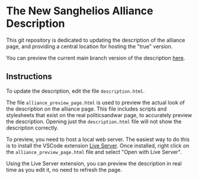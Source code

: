 # The New Sanghelios Alliance Description

This git repository is dedicated to updating the description of the alliance page, and providing a central location for hosting the "true" version.

You can preview the current main branch version of the description [here](https://cikmo.github.io/Alliance-Page/alliance_preview_page.html).

## Instructions

To update the description, edit the file `description.html`.

The file `alliance_preview_page.html` is used to preview the actual look of the description on the alliance page. This file includes scripts and stylesheets that exist on the real politicsandwar page, to accurately preview the description. Opening just the `description.html` file will not show the description correctly.

To preview, you need to host a local web server. The easiest way to do this is to install the VSCode extension [Live Server](https://marketplace.visualstudio.com/items?itemName=ritwickdey.LiveServer). Once installed, right click on the `alliance_preview_page.html` file and select "Open with Live Server".

Using the Live Server extension, you can preview the description in real time as you edit it, no need to refresh the page.
